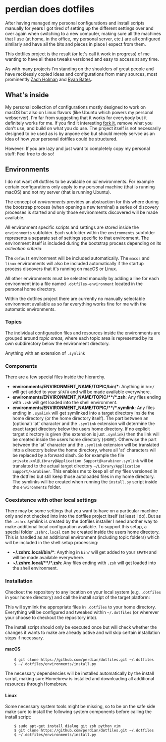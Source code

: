 # perdian does dotfiles

After having managed my personal configurations and install scripts manually for years I got tired of setting up the different settings over and over again when switching to a new computer, making  sure all the machines that I use (at home, in the office, my personal server, etc.) are all  configured similarly and have all the bits and pieces in place I expect from them.

This dotfiles project is the result (or let's call it work in progress) of me wanting to have all these tweaks versioned and easy to access at any time.

As with many projects I'm standing on the shoulders of great people and have recklessly copied ideas and configurations from many sources, most prominently [Zach Holman](https://github.com/holman/dotfiles) and [Ryan Bates](https://github.com/ryanb/dotfiles).

## What's inside

My personal collection of configurations mostly designed to work on macOS but also on Linux flavors (like Ubuntu which powers my personal webserver).
I'm far from suggesting that it works for everybody but it definitely works for me.
If you find it interesting [fork it](https://github.com/perdian/dotfiles/fork), remove what you don't use, and build on what you do use.
The project itself is not necessarily designed to be used as is by anyone else but should merely servce as an idea of how *your* personal dotfiles could be structured.

However: If you are lazy and just want to completely copy my personal stuff: Feel free to do so!

## Environments

I do not want *all* dotfiles to be available on *all* environments.
For example certain configurations only apply to my personal machine (that is running macOS) and not my server (that is running Ubuntu).

The concept of *environments* provides an abstraction for this where during the bootstrap process (when opening a new terminal) a series of discovery processes is started and only those environments discovered will be made available.

All environment specific scripts and settings are stored inside the `environments` subfolder.
Each subfolder within the `environments` subfolder represents a separate set of settings specific to that environment.
The environment itself is included during the bootstrap process depending on its *activation criteria*:

The `default` environment will be included automatically.
The `macos` and `linux` environments will also be included automatically if the startup process discovers that it's running on macOS or Linux.

All other environments must be selected manually by adding a line for each environment into a file named `.dotfiles-environment` located in the personal home directory.

Within the dotfiles project there are currently no manually selectable environment available as so far everything works fine for me with the automatic environments.

### Topics

The individual configuration files and resources inside the environments are grouped around *topic areas*, where each topic area is represented by its own subdirectory below the environment directory.

Anything with an extension of `.symlink`

### Components

There are a few special files inside the hierarchy.

- **environments/ENVIRONMENT_NAME/TOPIC/bin/\***: Anything in `bin/` will get added to your `$PATH` and will be made available everywhere.
- **environments/ENVIRONMENT_NAME/TOPIC/\*\*/\*.zsh**: Any files ending with `.zsh` will get loaded into the shell environment.
- **environments/ENVIRONMENT_NAME/TOPIC/\*\*/\*.symlink**: Any files ending in `.symlink` will get symlinked into a target directory inside the home directory (or the home directory itself). The part between an (optional) 'at' character and the `.symlink` extension will determine the exact target directory below the users home directory.  If no explicit target directory is given (the extension is just `.symlink`) then the link will be created inside the users home directory (`$HOME`). Otherwise the part between the 'at' character and the `.symlink` extension will be translated into a directory below the home directory, where all 'at' characters will be replaced by a forward slash.  So for example the file `private.xml@Library@Application Support@karabiner.symlink` will be translated to the actual target directory `~/Library/Application Support/karabiner`. This enables me to keep all of my files versioned in the dotfiles but still keep those autoloaded files in my home directory. The symlinks will be created when running the `install.py` script inside the `environments` folder.

### Coexistence with other local settings

There may be some settings that you want to have on a particular machine only and not checked into into the dotfiles project itself (at least I do).
But as the `.zshrc` symlink is created by the dotfiles installer I need another way to make additional local configuration available.
To support this setup, a special folder `.zshrc.local` can be created inside the users home directory.
This is handled as an additional environment (including topic folders) which will be included in the shell setup processing:

- **~/.zshrc.local/bin/\***: Anything in `bin/` will get added to your `$PATH` and will be made available everywhere.
- **~/.zshrc.local/\*\*/\*.zsh**: Any files ending with `.zsh` will get loaded into the shell environment.

### Installation

Checkout the repository to any location on your local system (e.g. `.dotfiles` in your home directory) and call the install script of the target platform:

This will symlink the appropriate files in `.dotfiles` to your home directory.
Everything will be configured and tweaked within `~/.dotfiles` (or wherever your choose to checkout the repository into).

The install script should only be executed once but will check whether the changes it wants to make are already active and will skip certain installation steps if necessary.

#### macOS

        $ git clone https://github.com/perdian/dotfiles.git ~/.dotfiles
        $ ~/.dotfiles/environments/install.py

The necessary dependencies will be installed automatically by the install script, making sure Homebrew is installed and downloading all additional resources through Homebrew.

#### Linux

Some necessary system tools might be missing, so to be on the safe side make sure to install the following system components before calling the install script:

        $ sudo apt-get install dialog git zsh python vim
        $ git clone https://github.com/perdian/dotfiles.git ~/.dotfiles
        $ ~/.dotfiles/environments/install.py
